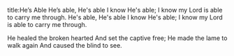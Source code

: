title:He’s Able
He’s able, He's able I know He's able;
I know my Lord is able to carry me through.
He's able, He's able I know He's able;
I know my Lord is able to carry me through.

He healed the broken hearted And set the captive free;
He made the lame to walk again And caused the blind to see.